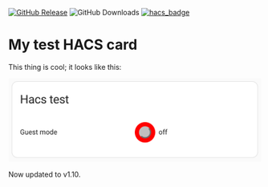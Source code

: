 [![GitHub Release](https://img.shields.io/github/release/neponn/hacs-test?style=for-the-badge&logo=github&label=Release)](https://github.com/neponn/hacs-test)
![GitHub Downloads](https://img.shields.io/github/downloads/neponn/hacs-test/latest/total?style=for-the-badge&label=Downloads)
[![hacs_badge](https://img.shields.io/badge/HACS-Default-41BDF5.svg?style=for-the-badge)](https://github.com/hacs/integration)

# My test HACS card

This thing is cool; it looks like this:

![card](card.png)

Now updated to v1.10.